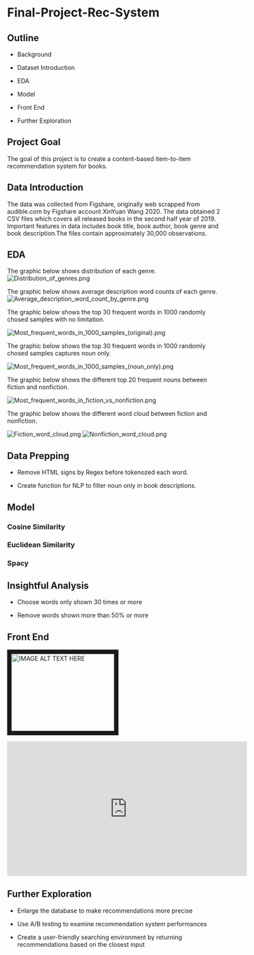 # Final-Project-Rec-System

## Outline

- Background

- Dataset Introduction

- EDA

- Model

- Front End

- Further Exploration

## Project Goal

The goal of this project is to create a content-based item-to-item recommendation system for books. 

## Data Introduction

The data was collected from Figshare, originally web scrapped from audible.com by Figshare account XinYuan Wang 2020. The data obtained 2 CSV files which covers all released books in the second half year of 2019. Important features in data includes book title, book author, book genre and book description.The files contain approximately 30,000 observations. 

## EDA

The graphic below shows distribution of each genre.
![Distribution_of_genres.png](Pictures/Distribution_of_genres.png)

The graphic below shows average description word counts of each genre.
![Average_description_word_count_by_genre.png](Pictures/Average_description_word_count_by_genre.png)

The graphic below shows the top 30 frequent words in 1000 randomly chosed samples with no limitation.

![Most_frequent_words_in_1000_samples_(original).png](Pictures/Most_frequent_words_in_1000_samples_(original).png)

The graphic below shows the top 30 frequent words in 1000 randomly chosed samples captures noun only.

![Most_frequent_words_in_1000_samples_(noun_only).png](Pictures/Most_frequent_words_in_1000_samples_(noun_only).png)

The graphic below shows the different top 20 frequent nouns between fiction and nonfiction.

![Most_frequent_words_in_fiction_vs_nonfiction.png](Pictures/Most_frequent_words_in_fiction_vs_nonfiction.png)

The graphic below shows the different word cloud between fiction and nonfiction.

![Fiction_word_cloud.png](Pictures/Fiction_word_cloud.png)
![Nonfiction_word_cloud.png](Pictures/Nonfiction_word_cloud.png)

## Data Prepping

- Remove HTML signs by Regex before tokenozed each word.

- Create function for NLP to filter noun only in book descriptions.

## Model

### Cosine Similarity

### Euclidean Similarity

### Spacy

  
## Insightful Analysis
 
- Choose words only shown 30 times or more

- Remove words shown more than 50% or more

## Front End

<a href="http://www.youtube.com/watch?feature=player_embedded&v=YOUTUBE_VIDEO_ID_HERE
" target="_blank"><img src="http://img.youtube.com/vi/YOUTUBE_VIDEO_ID_HERE/0.jpg" 
alt="IMAGE ALT TEXT HERE" width="240" height="180" border="10" /></a>

<iframe width="560" height="315" src="https://www.youtube.com/embed/maAx_2QrXkY" frameborder="0" allow="accelerometer; autoplay; encrypted-media; gyroscope; picture-in-picture" allowfullscreen></iframe>
 
## Further Exploration
 
- Enlarge the database to make recommendations more precise

- Use A/B testing to examine recommendation system performances

- Create a user-friendly searching environment by returning recommendations based on the closest input 

